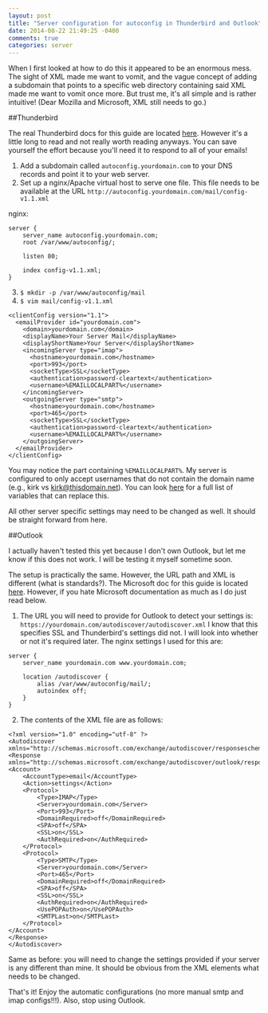 ```yaml
---
layout: post
title: "Server configuration for autoconfig in Thunderbird and Outlook"
date: 2014-08-22 21:49:25 -0400
comments: true
categories: server
---
```


When I first looked at how to do this it appeared to be an enormous mess. The sight of XML made me want to vomit, and the vague concept of adding a subdomain that points to a specific web directory containing said XML made me want to vomit once more. But trust me, it's all simple and is rather intuitive! (Dear Mozilla and Microsoft, XML still needs to go.)

##Thunderbird

The real Thunderbird docs for this guide are located [here](https://wiki.mozilla.org/Thunderbird:Autoconfiguration). However it's a little long to read and not really worth reading anyways. You can save yourself the effort because you'll need it to respond to all of your emails!

1. Add a subdomain called `autoconfig.yourdomain.com` to your DNS records and point it to your web server.
2. Set up a nginx/Apache virtual host to serve one file. This file needs to be available at the URL `http://autoconfig.yourdomain.com/mail/config-v1.1.xml`

nginx:

```
server {
    server_name autoconfig.yourdomain.com;
    root /var/www/autoconfig/;

    listen 80;

    index config-v1.1.xml;
}
```

3. `$ mkdir -p /var/www/autoconfig/mail`
4. `$ vim mail/config-v1.1.xml`

```
<clientConfig version="1.1">
  <emailProvider id="yourdomain.com">
    <domain>yourdomain.com</domain>
    <displayName>Your Server Mail</displayName>
    <displayShortName>Your Server</displayShortName>
    <incomingServer type="imap">
      <hostname>yourdomain.com</hostname>
      <port>993</port>
      <socketType>SSL</socketType>
      <authentication>password-cleartext</authentication>
      <username>%EMAILLOCALPART%</username>
    </incomingServer>
    <outgoingServer type="smtp">
      <hostname>yourdomain.com</hostname>
      <port>465</port>
      <socketType>SSL</socketType>
      <authentication>password-cleartext</authentication>
      <username>%EMAILLOCALPART%</username>
    </outgoingServer>
  </emailProvider>
</clientConfig>
```

You may notice the part containing `%EMAILLOCALPART%`. My server is configured to only accept usernames that do not contain the domain name (e.g., kirk vs kirk@thisdomain.net). You can look [here](https://wiki.mozilla.org/Thunderbird:Autoconfiguration:ConfigFileFormat) for a full list of variables that can replace this.

All other server specific settings may need to be changed as well. It should be straight forward from here.

##Outlook

I actually haven't tested this yet because I don't own Outlook, but let me know if this does not work. I will be testing it myself sometime soon.

The setup is practically the same. However, the URL path and XML is different (what is standards?). The Microsoft doc for this guide is located [here](http://technet.microsoft.com/en-us/library/cc511507%28v=office.14%29.aspx). However, if you hate Microsoft documentation as much as I do just read below.

1. The URL you will need to provide for Outlook to detect your settings is: `https://yourdomain.com/autodiscover/autodiscover.xml` I know that this specifies SSL and Thunderbird's settings did not. I will look into whether or not it's required later. The nginx settings I used for this are:

```
server {
    server_name yourdomain.com www.yourdomain.com;

    location /autodiscover {
        alias /var/www/autoconfig/mail/;
        autoindex off;
    }
}
```

2. The contents of the XML file are as follows:

```
<?xml version="1.0" encoding="utf-8" ?>
<Autodiscover xmlns="http://schemas.microsoft.com/exchange/autodiscover/responseschema/2006">
<Response xmlns="http://schemas.microsoft.com/exchange/autodiscover/outlook/responseschema/2006a">
<Account>
    <AccountType>email</AccountType>
    <Action>settings</Action>
    <Protocol>
        <Type>IMAP</Type>
        <Server>yourdomain.com</Server>
        <Port>993</Port>
        <DomainRequired>off</DomainRequired>
        <SPA>off</SPA>
        <SSL>on</SSL>
        <AuthRequired>on</AuthRequired>
    </Protocol>
    <Protocol>
        <Type>SMTP</Type>
        <Server>yourdomain.com</Server>
        <Port>465</Port>
        <DomainRequired>off</DomainRequired>
        <SPA>off</SPA>
        <SSL>on</SSL>
        <AuthRequired>on</AuthRequired>
        <UsePOPAuth>on</UsePOPAuth>
        <SMTPLast>on</SMTPLast>
    </Protocol>
</Account>
</Response>
</Autodiscover>
```

Same as before: you will need to change the settings provided if your server is any different than mine. It should be obvious from the XML elements what needs to be changed.

That's it! Enjoy the automatic configurations (no more manual smtp and imap configs!!!). Also, stop using Outlook.
